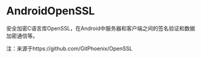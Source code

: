 # AndroidOpenSSL

安全加密C语言库OpenSSL，在Android中服务器和客户端之间的签名验证和数据加密通信等。

注：来源于https://github.com/GitPhoenix/OpenSSL
